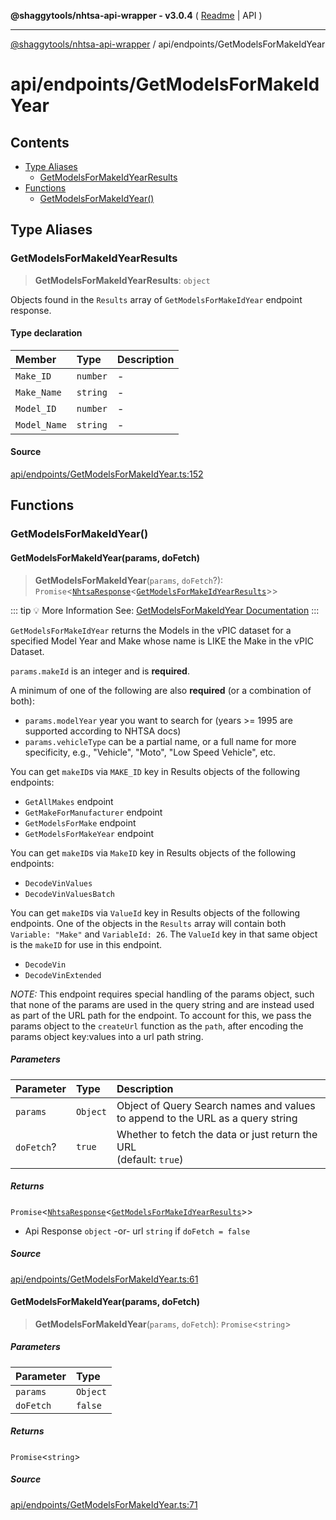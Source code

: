 **@shaggytools/nhtsa-api-wrapper - v3.0.4** ( [Readme](../../index.md) \| API )

***

[@shaggytools/nhtsa-api-wrapper](../../modules.md) / api/endpoints/GetModelsForMakeIdYear

# api/endpoints/GetModelsForMakeIdYear

## Contents

- [Type Aliases](GetModelsForMakeIdYear.md#type-aliases)
  - [GetModelsForMakeIdYearResults](GetModelsForMakeIdYear.md#getmodelsformakeidyearresults)
- [Functions](GetModelsForMakeIdYear.md#functions)
  - [GetModelsForMakeIdYear()](GetModelsForMakeIdYear.md#getmodelsformakeidyear)

## Type Aliases

### GetModelsForMakeIdYearResults

> **GetModelsForMakeIdYearResults**: `object`

Objects found in the `Results` array of `GetModelsForMakeIdYear` endpoint response.

#### Type declaration

| Member | Type | Description |
| :------ | :------ | :------ |
| `Make_ID` | `number` | - |
| `Make_Name` | `string` | - |
| `Model_ID` | `number` | - |
| `Model_Name` | `string` | - |

#### Source

[api/endpoints/GetModelsForMakeIdYear.ts:152](https://github.com/ShaggyTech/nhtsa-api-wrapper/blob/main/packages/lib/src/api/endpoints/GetModelsForMakeIdYear.ts#L152)

## Functions

### GetModelsForMakeIdYear()

#### GetModelsForMakeIdYear(params, doFetch)

> **GetModelsForMakeIdYear**(`params`, `doFetch`?): `Promise`\<[`NhtsaResponse`](../types.md#nhtsaresponset)\<[`GetModelsForMakeIdYearResults`](GetModelsForMakeIdYear.md#getmodelsformakeidyearresults)\>\>

::: tip :bulb: More Information
See: [GetModelsForMakeIdYear Documentation](/api/endpoints/get-models-for-make-id-year)
:::

`GetModelsForMakeIdYear` returns the Models in the vPIC dataset for a specified Model Year
and Make whose name is LIKE the Make in the vPIC Dataset.

`params.makeId` is an integer and is **required**.

A minimum of one of the following are also **required** (or a combination of both):
- `params.modelYear` year you want to search for (years >= 1995 are supported according to NHTSA
  docs)
- `params.vehicleType` can be a partial name, or a full name for more specificity, e.g.,
  "Vehicle", "Moto", "Low Speed Vehicle", etc.

You can get `makeID`s via `MAKE_ID` key in Results objects of the following endpoints:
- `GetAllMakes` endpoint
- `GetMakeForManufacturer` endpoint
- `GetModelsForMake` endpoint
- `GetModelsForMakeYear` endpoint

You can get `makeID`s via `MakeID` key in Results objects of the following endpoints:
- `DecodeVinValues`
- `DecodeVinValuesBatch`

You can get `makeID`s via `ValueId` key in Results objects of the following endpoints.
One of the objects in the `Results` array will contain both `Variable: "Make"` and
`VariableId: 26`. The `ValueId` key in that same object is the `makeID` for use in this
endpoint.
- `DecodeVin`
- `DecodeVinExtended`

_NOTE:_ This endpoint requires special handling of the params object, such that none of the
params are used in the query string and are instead used as part of the URL path for the
endpoint. To account for this, we pass the params object to the `createUrl` function as the
`path`, after encoding the params object key:values into a url path string.

##### Parameters

| Parameter | Type | Description |
| :------ | :------ | :------ |
| `params` | `Object` | Object of Query Search names and values to append to the URL as a query string |
| `doFetch`? | `true` | Whether to fetch the data or just return the URL<br />(default: `true`) |

##### Returns

`Promise`\<[`NhtsaResponse`](../types.md#nhtsaresponset)\<[`GetModelsForMakeIdYearResults`](GetModelsForMakeIdYear.md#getmodelsformakeidyearresults)\>\>

- Api Response
`object` -or- url `string` if `doFetch = false`

##### Source

[api/endpoints/GetModelsForMakeIdYear.ts:61](https://github.com/ShaggyTech/nhtsa-api-wrapper/blob/main/packages/lib/src/api/endpoints/GetModelsForMakeIdYear.ts#L61)

#### GetModelsForMakeIdYear(params, doFetch)

> **GetModelsForMakeIdYear**(`params`, `doFetch`): `Promise`\<`string`\>

##### Parameters

| Parameter | Type |
| :------ | :------ |
| `params` | `Object` |
| `doFetch` | `false` |

##### Returns

`Promise`\<`string`\>

##### Source

[api/endpoints/GetModelsForMakeIdYear.ts:71](https://github.com/ShaggyTech/nhtsa-api-wrapper/blob/main/packages/lib/src/api/endpoints/GetModelsForMakeIdYear.ts#L71)
